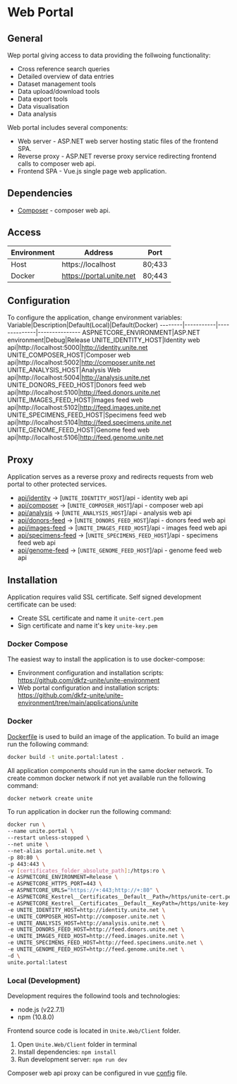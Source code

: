 # Web Portal

## General
Wep portal giving access to data providing the follwoing functionality:
- Cross reference search queries
- Detailed overview of data entries
- Dataset management tools
- Data upload/download tools
- Data export tools
- Data visualisation
- Data analysis

Web portal includes several components:
- Web server - ASP.NET web server hosting static files of the frontend SPA.
- Reverse proxy - ASP.NET reverse proxy service redirecting frontend calls to composer web api.
- Frontend SPA - Vue.js single page web application.

## Dependencies
- [Composer](https://github.com/dkfz-unite/unite-composer) - composer web api.

## Access
Environment|Address|Port
-----------|-------|----
Host|https://localhost|80;433
Docker|https://portal.unite.net|80;443

## Configuration
To configure the application, change environment variables:
Variable|Description|Default(Local)|Default(Docker)
--------|-----------|--------------|---------------
ASPNETCORE_ENVIRONMENT|ASP.NET environment|Debug|Release
UNITE_IDENTITY_HOST|Identity web api|http://localhost:5000|http://identity.unite.net
UNITE_COMPOSER_HOST|Composer web api|http://localhost:5002|http://composer.unite.net
UNITE_ANALYSIS_HOST|Analysis Web api|http://localhost:5004|http://analysis.unite.net
UNITE_DONORS_FEED_HOST|Donors feed web api|http://localhost:5100|http://feed.donors.unite.net
UNITE_IMAGES_FEED_HOST|Images feed web api|http://localhost:5102|http://feed.images.unite.net
UNITE_SPECIMENS_FEED_HOST|Specimens feed web api|http://localhost:5104|http://feed.specimens.unite.net
UNITE_GENOME_FEED_HOST|Genome feed web api|http://localhost:5106|http://feed.genome.unite.net

## Proxy
Application serves as a reverse proxy and redirects requests from web portal to other protected services.
- [api/identity](https://localhost/api/identity) -> [`UNITE_IDENTITY_HOST`]/api - identity web api
- [api/composer](https://localhost/api/composer) -> [`UNITE_COMPOSER_HOST`]/api - composer web api
- [api/analysis](https://localhost/api/analysis) -> [`UNITE_ANALYSIS_HOST`]/api - analysis web api
- [api/donors-feed](https://localhost/api/donors-feed) -> [`UNITE_DONORS_FEED_HOST`]/api - donors feed web api
- [api/images-feed](https://localhost/api/images-feed) -> [`UNITE_IMAGES_FEED_HOST`]/api - images feed web api
- [api/specimens-feed](https://localhost/api/specimens-feed) -> [`UNITE_SPECIMENS_FEED_HOST`]/api - specimens feed web api
- [api/genome-feed](https://localhost/api/genome-feed) -> [`UNITE_GENOME_FEED_HOST`]/api - genome feed web api

## Installation
Application requires valid SSL certificate.
Self signed development certificate can be used:
- Create SSL certificate and name it `unite-cert.pem`
- Sign certificate and name it's key `unite-key.pem`

### Docker Compose
The easiest way to install the application is to use docker-compose:
- Environment configuration and installation scripts: https://github.com/dkfz-unite/unite-environment
- Web portal configuration and installation scripts: https://github.com/dkfz-unite/unite-environment/tree/main/applications/unite 

### Docker
[Dockerfile](https://github.com/dkfz-unite/unite/blob/main/Dockerfile) is used to build an image of the application.
To build an image run the following command:
```bash
docker build -t unite.portal:latest .
```

All application components should run in the same docker network.
To create common docker network if not yet available run the following command:
```bash
docker network create unite
```

To run application in docker run the following command:
```bash
docker run \
--name unite.portal \
--restart unless-stopped \
--net unite \
--net-alias portal.unite.net \
-p 80:80 \
-p 443:443 \
-v [certificates_folder_absolute_path]:/https:ro \
-e ASPNETCORE_ENVIRONMENT=Release \
-e ASPNETCORE_HTTPS_PORT=443 \
-e ASPNETCORE_URLS="https://+:443;http://+:80" \
-e ASPNETCORE_Kestrel__Certificates__Default__Path=/https/unite-cert.pem \
-e ASPNETCORE_Kestrel__Certificates__Default__KeyPath=/https/unite-key.pem \
-e UNITE_IDENTITY_HOST=http://identity.unite.net \
-e UNITE_COMPOSER_HOST=http://composer.unite.net \
-e UNITE_ANALYSIS_HOST=http://analysis.unite.net \
-e UNITE_DONORS_FEED_HOST=http://feed.donors.unite.net \
-e UNITE_IMAGES_FEED_HOST=http://feed.images.unite.net \
-e UNITE_SPECIMENS_FEED_HOST=http://feed.specimens.unite.net \
-e UNITE_GENOME_FEED_HOST=http://feed.genome.unite.net \
-d \
unite.portal:latest
```

### Local (Development)
Development requires the followind tools and technologies:
- node.js (v22.7.1)
- npm (10.8.0)

Frontend source code is located in `Unite.Web/Client` folder.
1. Open `Unite.Web/Client` folder in terminal
2. Install dependencies: `npm install`
3. Run development server: `npm run dev`

Composer web api proxy can be configured in vue [config](Unite.Web/Client/vue.config.js) file.

